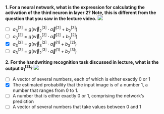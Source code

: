 **1. For a neural network, what is the expression for calculating the activation of the third neuron in layer 2? Note, this is different from the question that you saw in the lecture video.**
![](./Imgs/C2W1A2-Img1.png)

- [ ] $a_3^{[2]} = g(\vec{w}_2^{[3]} \cdot \vec{a}^{[2]} + b_2^{[3]})$
- [ ] $a_3^{[2]} = g(\vec{w}_3^{[2]} \cdot \vec{a}^{[2]} + b_3^{[2]})$
- [x] $a_3^{[2]} = g(\vec{w}_3^{[2]} \cdot \vec{a}^{[1]} + b_3^{[2]})$
- [ ] $a_3^{[2]} = g(\vec{w}_2^{[3]} \cdot \vec{a}^{[1]} + b_2^{[3]})$

**2. For the handwriting recognition task discussed in lecture, what is the output $a_1^{[3]}$?**
![](./Imgs/C2W1A2-Img2.png)

- [ ] A vector of several numbers, each of which is either exactly 0 or 1 
- [x] The estimated probability that the input image is of a number 1, a number that ranges from 0 to 1.
- [ ] A number that is either exactly 0 or 1, comprising the network’s prediction 
- [ ] A vector of several numbers that take values between 0 and 1 